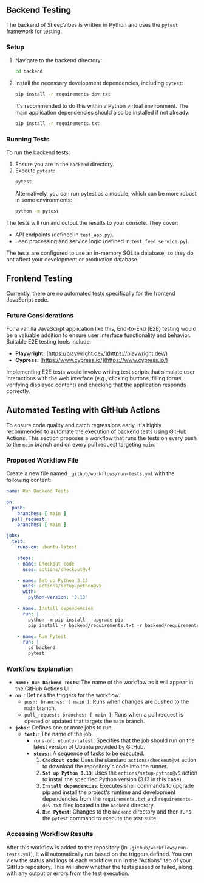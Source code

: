 ## Backend Testing

The backend of SheepVibes is written in Python and uses the `pytest` framework for testing.

### Setup

1.  Navigate to the backend directory:
    ```bash
    cd backend
    ```
2.  Install the necessary development dependencies, including `pytest`:
    ```bash
    pip install -r requirements-dev.txt
    ```
    It's recommended to do this within a Python virtual environment. The main application dependencies should also be installed if not already:
    ```bash
    pip install -r requirements.txt
    ```

### Running Tests

To run the backend tests:

1.  Ensure you are in the `backend` directory.
2.  Execute `pytest`:
    ```bash
    pytest
    ```
    Alternatively, you can run pytest as a module, which can be more robust in some environments:
    ```bash
    python -m pytest
    ```

The tests will run and output the results to your console. They cover:
*   API endpoints (defined in `test_app.py`).
*   Feed processing and service logic (defined in `test_feed_service.py`).

The tests are configured to use an in-memory SQLite database, so they do not affect your development or production database.

## Frontend Testing

Currently, there are no automated tests specifically for the frontend JavaScript code.

### Future Considerations

For a vanilla JavaScript application like this, End-to-End (E2E) testing would be a valuable addition to ensure user interface functionality and behavior. Suitable E2E testing tools include:

*   **Playwright:** [https://playwright.dev/](https://playwright.dev/)
*   **Cypress:** [https://www.cypress.io/](https://www.cypress.io/)

Implementing E2E tests would involve writing test scripts that simulate user interactions with the web interface (e.g., clicking buttons, filling forms, verifying displayed content) and checking that the application responds correctly.

## Automated Testing with GitHub Actions

To ensure code quality and catch regressions early, it's highly recommended to automate the execution of backend tests using GitHub Actions. This section proposes a workflow that runs the tests on every push to the `main` branch and on every pull request targeting `main`.

### Proposed Workflow File

Create a new file named `.github/workflows/run-tests.yml` with the following content:

```yaml
name: Run Backend Tests

on:
  push:
    branches: [ main ]
  pull_request:
    branches: [ main ]

jobs:
  test:
    runs-on: ubuntu-latest

    steps:
    - name: Checkout code
      uses: actions/checkout@v4

    - name: Set up Python 3.13
      uses: actions/setup-python@v5
      with:
        python-version: '3.13'

    - name: Install dependencies
      run: |
        python -m pip install --upgrade pip
        pip install -r backend/requirements.txt -r backend/requirements-dev.txt

    - name: Run Pytest
      run: |
        cd backend
        pytest
```

### Workflow Explanation

*   **`name: Run Backend Tests`**: The name of the workflow as it will appear in the GitHub Actions UI.
*   **`on:`**: Defines the triggers for the workflow.
    *   `push: branches: [ main ]`: Runs when changes are pushed to the `main` branch.
    *   `pull_request: branches: [ main ]`: Runs when a pull request is opened or updated that targets the `main` branch.
*   **`jobs:`**: Defines one or more jobs to run.
    *   **`test:`**: The name of the job.
        *   `runs-on: ubuntu-latest`: Specifies that the job should run on the latest version of Ubuntu provided by GitHub.
        *   **`steps:`**: A sequence of tasks to be executed.
            1.  **`Checkout code`**: Uses the standard `actions/checkout@v4` action to download the repository's code into the runner.
            2.  **`Set up Python 3.13`**: Uses the `actions/setup-python@v5` action to install the specified Python version (3.13 in this case).
            3.  **`Install dependencies`**: Executes shell commands to upgrade pip and install the project's runtime and development dependencies from the `requirements.txt` and `requirements-dev.txt` files located in the `backend` directory.
            4.  **`Run Pytest`**: Changes to the `backend` directory and then runs the `pytest` command to execute the test suite.

### Accessing Workflow Results

After this workflow is added to the repository (in `.github/workflows/run-tests.yml`), it will automatically run based on the triggers defined. You can view the status and logs of each workflow run in the "Actions" tab of your GitHub repository. This will show whether the tests passed or failed, along with any output or errors from the test execution.
